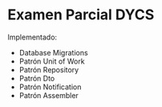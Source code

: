 # Examen Parcial DYCS

Implementado:

- Database Migrations
- Patrón Unit of Work
- Patrón Repository
- Patrón Dto
- Patrón Notification
- Patrón Assembler
